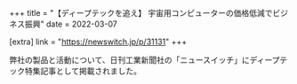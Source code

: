 +++
title = "【ディープテックを追え】 宇宙用コンピューターの価格低減でビジネス振興"
date = 2022-03-07

[extra]
link = "https://newswitch.jp/p/31131"
+++

弊社の製品と活動について、日刊工業新聞社の「ニュースイッチ」にディープテック特集記事として掲載されました。
